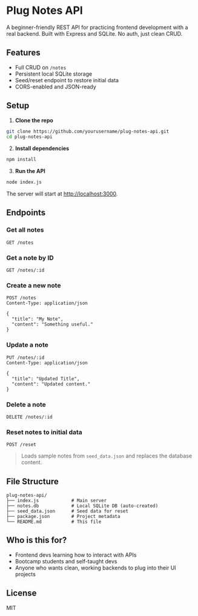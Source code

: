 # Plug Notes API

A beginner-friendly REST API for practicing frontend development with a real backend. Built with Express and SQLite. No auth, just clean CRUD.

## Features

- Full CRUD on `/notes`
- Persistent local SQLite storage
- Seed/reset endpoint to restore initial data
- CORS-enabled and JSON-ready

## Setup

1. **Clone the repo**

```bash
git clone https://github.com/yourusername/plug-notes-api.git
cd plug-notes-api
```

2. **Install dependencies**

```bash
npm install
```

3. **Run the API**

```bash
node index.js
```

The server will start at [http://localhost:3000](http://localhost:3000).

## Endpoints

### Get all notes
```http
GET /notes
```

### Get a note by ID
```http
GET /notes/:id
```

### Create a new note
```http
POST /notes
Content-Type: application/json

{
  "title": "My Note",
  "content": "Something useful."
}
```

### Update a note
```http
PUT /notes/:id
Content-Type: application/json

{
  "title": "Updated Title",
  "content": "Updated content."
}
```

### Delete a note
```http
DELETE /notes/:id
```

### Reset notes to initial data
```http
POST /reset
```
> Loads sample notes from `seed_data.json` and replaces the database content.

## File Structure

```
plug-notes-api/
├── index.js            # Main server
├── notes.db            # Local SQLite DB (auto-created)
├── seed_data.json      # Seed data for reset
├── package.json        # Project metadata
└── README.md           # This file
```

## Who is this for?
- Frontend devs learning how to interact with APIs
- Bootcamp students and self-taught devs
- Anyone who wants clean, working backends to plug into their UI projects

## License
MIT
